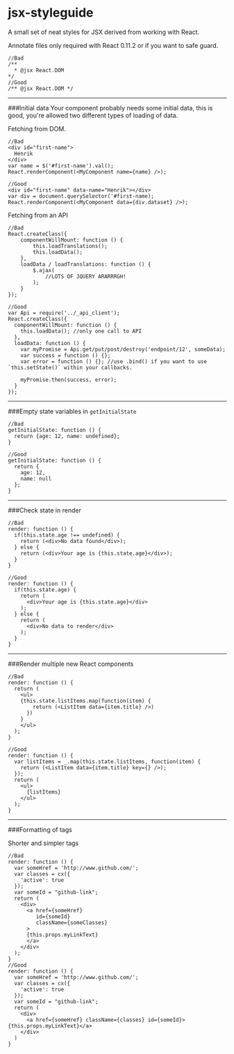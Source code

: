 jsx-styleguide
==============

A small set of neat styles for JSX derived from working with React.

Annotate files
only required with React 0.11.2 or if you want to safe guard.
    
    //Bad
    /**
      * @jsx React.DOM
    */
    //Good
    /** @jsx React.DOM */
___

###Initial data
Your component probably needs some initial data, this is good, you're allowed two different types of loading of data.
    
Fetching from DOM.

    //Bad
    <div id="first-name">
      Henrik
    </div>
    var name = $('#first-name').val();
    React.renderComponent(<MyComponent name={name} />);
     
    //Good
    <div id="first-name" data-name="Henrik"></div>
    var div = document.querySelector('#first-name);
    React.renderComponent(<MyComponent data={div.dataset} />);

Fetching from an API

    //Bad
    React.createClass({
        componentWillMount: function () {
            this.loadTranslations();
            this.loadData();
        },
        loadData / loadTranslations: function () {
            $.ajax(
                //LOTS OF JQUERY ARARRRGH!
            );
        }
    });
 
    //Good
    var Api = require('../_api_client');
    React.createClass({
      componentWillMount: function () {
        this.loadData(); //only one call to API
      },
      loadData: function () {
        var myPromise = Api.get/put/post/destroy('endpoint/12', someData);
        var success = function () {};
        var error = function () {}; //use .bind() if you want to use `this.setState()` within your callbacks.
     
        myPromise.then(success, error);
      }
    });

___

###Empty state variables in `getInitialState`

    //Bad
    getInitialState: function () {
      return {age: 12, name: undefined}; 
    }
     
    //Good
    getInitialState: function () {
      return {
        age: 12,
        name: null
      };
    }

___

###Check state in render

    //Bad
    render: function () {
      if(this.state.age !== undefined) {
        return (<div>No data found</div>);
      } else {
        return (<div>Your age is {this.state.age}</div>);
      }
    }
     
    //Good
    render: function () {
      if(this.state.age) {
        return (
          <div>Your age is {this.state.age}</div>
        );
      } else {
        return (
          <div>No data to render</div>
        );
      }
    }

___
    
###Render multiple new React components

    //Bad
    render: function () {
      return (
        <ul>
        {this.state.listItems.map(function(item) {
            return (<ListItem data={item.title} />)
          }) 
        }
        </ul>
      );
    }
     
    //Good
    render: function () {
      var listItems = _.map(this.state.listItems, function(item) {
        return (<ListItem data={item.title} key={} />);
      });
      return (
        <ul>
          {listItems}
        </ul>
      );
    }

___

###Formatting of tags


Shorter and simpler tags
    
    //Bad
    render: function () {
      var someHref = 'http://www.github.com/';
      var classes = cx({
        'active': true
      });
      var someId = "github-link";
      return (
        <div>
          <a href={someHref}
             id={someId}
             className={someClasses}
          > 
          {this.props.myLinkText}
          </a>
        </div>
      );
    }
    //Good
    render: function () {
      var someHref = 'http://www.github.com/';
      var classes = cx({
        'active': true
      });
      var someId = "github-link";
      return (
        <div>
          <a href={someHref} className={classes} id={someId}>{this.props.myLinkText}</a>
        </div>
      )
    }
  

